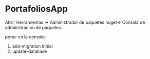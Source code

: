 # PortafoliosApp


Abrir Herramientas -> Administrador de paquetes nuget-> Consola de administracion de paquetes.

poner en la consola:

1.  add-migration Initial    
2.  update-database
